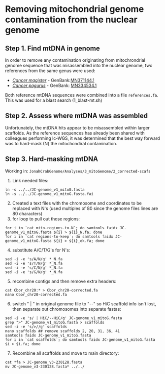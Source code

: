 # Removing mitochondrial genome contamination from the nuclear genome
  
## Step 1. Find mtDNA in genome
In order to remove any contamination originating from mitochrondrial genome sequence that was misassembled into the nuclear genome, two references from the same genus were used:
- [*Cancer magister*](https://doi.org/10.1080/23802359.2019.1691474) - GenBank:[MN371144.1](https://www.ncbi.nlm.nih.gov/nuccore/MN371144.1)
- [*Cancer pagurus*](https://doi.org/10.1080/23802359.2019.1689859) - GenBank: [MN334534.1](https://www.ncbi.nlm.nih.gov/nuccore/MN334534.1)  
  
Both reference mtDNA sequences were combined into a file ```references.fa```. This was used for a blast search (1_blast-mt.sh)
  
## Step 2. Assess where mtDNA was assembled
Unfortunately, the mtDNA hits appear to be misassembled within larger scaffolds. As the reference sequences has already been shared with colleagues performing lc-WGS, it was determined that the best way forward was to hard-mask (N) the mitochondiral contamination. 

## Step 3. Hard-masking mtDNA
Working in: ```JonahCrabGenome/Analyses/3_mitoGenome/2_corrected-scafs```

1) Link needed files:
```
ln -s ../../JC-genome_v1_mitoG.fasta
ln -s ../../JC-genome_v1_mitoG.fasta.fai
```
2) Created a text files with the chromosome and coordinates to be replaced with N's (used multiples of 80 since the genome files lines are 80 characters)
3) for loop to pull out those regions:
```
for i in `cat mito-regions-to-N`; do samtools faidx JC-genome_v1_mitoG.fasta ${i} > ${i}_N.fa; done
for i in `cat regions-to-keep`; do samtools faidx JC-genome_v1_mitoG.fasta ${i} > ${i}_ok.fa; done
```
4) substitute A/C/T/G's for N's:
```
sed -i -e 's/A/N/g' *_N.fa
sed -i -e 's/T/N/g' *_N.fa
sed -i -e 's/C/N/g' *_N.fa
sed -i -e 's/G/N/g' *_N.fa
```
5) recombine contigs and then remove extra headers:
```
cat Cbor_chr20:* > Cbor_chr20-corrected.fa
nano Cbor_chr20-corrected.fa
```
6) switch " | " in original genome file to "--" so HiC scaffold info isn't lost, then separate out chromosomes into separate fastas:
```
sed -i -e 's/ | HiC/--HiC/g' JC-genome_v1_mitoG.fasta
grep ">" JC-genome_v1_mitoG.fasta > scaffolds
sed -i -e 's/>//g' scaffolds
nano scaffolds ## remove scaffolds 2, 20, 31, 36, 41
samtools faidx JC-genome_v1_mitoG.fasta
for i in `cat scaffolds`; do samtools faidx JC-genome_v1_mitoG.fasta $i > $i.fa; done
```
7) Recombine all scaffolds and move to main directory:
```
cat *fa > JC-genome_v3-230128.fasta
mv JC-genome_v3-230128.fasta* ../../
```
